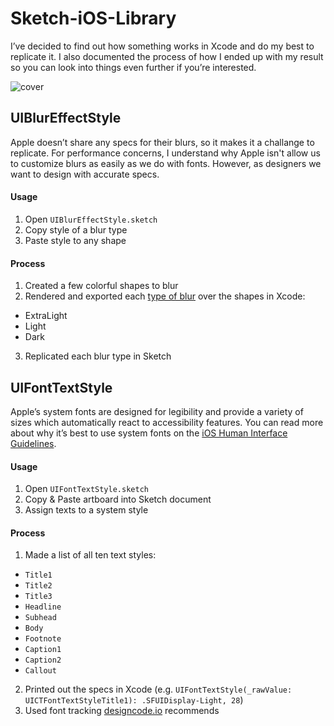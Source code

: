 # Sketch-iOS-Library
I’ve decided to find out how something works in Xcode and do my best to replicate it. I also documented the process of how I ended up with my result so you can look into things even further if you’re interested.

![cover](https://cloud.githubusercontent.com/assets/3231370/20458191/d77b0e2e-ae6b-11e6-9580-83061b7e348c.png)

## UIBlurEffectStyle
Apple doesn’t share any specs for their blurs, so it makes it a challange to replicate. For performance concerns, I understand why Apple isn't allow us to customize blurs as easily as we do with fonts. However, as designers we want to design with accurate specs.

#### Usage

1. Open `UIBlurEffectStyle.sketch`
2. Copy style of a blur type
3. Paste style to any shape

#### Process

1. Created a few colorful shapes to blur
2. Rendered and exported each [type of blur](https://developer.apple.com/reference/uikit/uiblureffectstyle) over the shapes in Xcode:
  - ExtraLight
  - Light
  - Dark
3. Replicated each blur type in Sketch

## UIFontTextStyle
Apple’s system fonts are designed for legibility and provide a variety of sizes which automatically react to accessibility features. You can read more about why it’s best to use system fonts on the [iOS Human Interface Guidelines](https://developer.apple.com/ios/human-interface-guidelines/visual-design/typography/).

#### Usage

1. Open `UIFontTextStyle.sketch`
2. Copy & Paste artboard into Sketch document
3. Assign texts to a system style

#### Process

1. Made a list of all ten text styles:
  - `Title1`
  - `Title2`
  - `Title3`
  - `Headline`
  - `Subhead`
  - `Body`
  - `Footnote`
  - `Caption1`
  - `Caption2`
  - `Callout`
2. Printed out the specs in Xcode (e.g. `UIFontTextStyle(_rawValue: UICTFontTextStyleTitle1): .SFUIDisplay-Light, 28`)
3. Used font tracking [designcode.io](https://designcode.io/cloud/chapter1/iOS-Tracking.jpg) recommends
